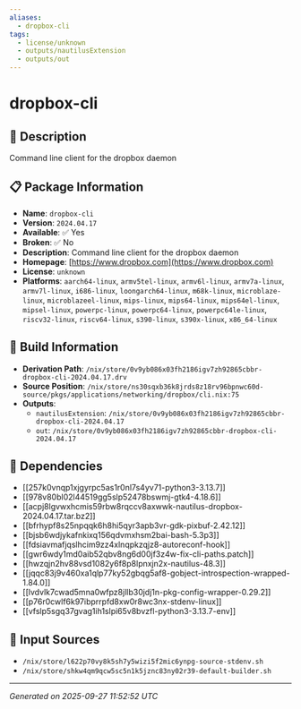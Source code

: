 ```yaml
---
aliases:
  - dropbox-cli
tags:
  - license/unknown
  - outputs/nautilusExtension
  - outputs/out
---
```


# dropbox-cli

## 📝 Description

Command line client for the dropbox daemon

## 📋 Package Information

- **Name**: `dropbox-cli`
- **Version**: `2024.04.17`
- **Available**: ✅ Yes
- **Broken**: ✅ No
- **Description**: Command line client for the dropbox daemon
- **Homepage**: [https://www.dropbox.com](https://www.dropbox.com)
- **License**: `unknown`
- **Platforms**: `aarch64-linux`, `armv5tel-linux`, `armv6l-linux`, `armv7a-linux`, `armv7l-linux`, `i686-linux`, `loongarch64-linux`, `m68k-linux`, `microblaze-linux`, `microblazeel-linux`, `mips-linux`, `mips64-linux`, `mips64el-linux`, `mipsel-linux`, `powerpc-linux`, `powerpc64-linux`, `powerpc64le-linux`, `riscv32-linux`, `riscv64-linux`, `s390-linux`, `s390x-linux`, `x86_64-linux`

## 🔧 Build Information

- **Derivation Path**: `/nix/store/0v9yb086x03fh2186igv7zh92865cbbr-dropbox-cli-2024.04.17.drv`
- **Source Position**: `/nix/store/ns30sqxb36k8jrds8z18rv96bpnwc60d-source/pkgs/applications/networking/dropbox/cli.nix:75`
- **Outputs**:
  - `nautilusExtension`:  `/nix/store/0v9yb086x03fh2186igv7zh92865cbbr-dropbox-cli-2024.04.17`
  - `out`:  `/nix/store/0v9yb086x03fh2186igv7zh92865cbbr-dropbox-cli-2024.04.17`

## 🔗 Dependencies

- [[257k0vnqp1xjgyrpc5as1r0nl7s4yv71-python3-3.13.7]]
- [[978v80bl02l44519gg5slp52478bswmj-gtk4-4.18.6]]
- [[acpj8lgvwxhcmis59rbw8rqccv8axwwk-nautilus-dropbox-2024.04.17.tar.bz2]]
- [[bfrhypf8s25npqqk6h8hi5qyr3apb3vr-gdk-pixbuf-2.42.12]]
- [[bjsb6wdjykafnkixq156qdvmxhsm2bai-bash-5.3p3]]
- [[fdsiavmafjqslhcim9zz4xlnqpkzqjz8-autoreconf-hook]]
- [[gwr6wdy1md0aib52qbv8ng6d00jf3z4w-fix-cli-paths.patch]]
- [[hwzqjn2hv88vsd1082y6f8p8lpnxjn2x-nautilus-48.3]]
- [[jqqc83j9v460xa1qlp77ky52gbqg5af8-gobject-introspection-wrapped-1.84.0]]
- [[lvdvlk7cwad5mna0wfpz8jllb30jdj1n-pkg-config-wrapper-0.29.2]]
- [[p76r0cwlf6k97ibprrpfd8xw0r8wc3nx-stdenv-linux]]
- [[vfslp5sgq37gvag1ih1slpi65v8bvzfl-python3-3.13.7-env]]

## 📁 Input Sources

- `/nix/store/l622p70vy8k5sh7y5wizi5f2mic6ynpg-source-stdenv.sh`
- `/nix/store/shkw4qm9qcw5sc5n1k5jznc83ny02r39-default-builder.sh`

---
*Generated on 2025-09-27 11:52:52 UTC*
